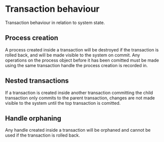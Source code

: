 # Transaction behaviour
Transaction behaviour in relation to system state.

## Process creation
A process created inside a transaction will be destroyed if the transaction is rolled back, and will be made visible to the system on commit. Any operations on the process object before it has been comitted must be made using the same transaction handle the process creation is recorded in.

## Nested transactions
If a transaction is created inside another transaction committing the child transaction only commits to the parent transaction, changes are not made visible to the system until the top transaction is comitted.

## Handle orphaning
Any handle created inside a transaction will be orphaned and cannot be used if the transaction is rolled back.